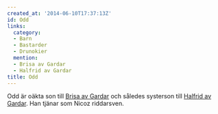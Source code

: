 ```yaml
---
created_at: '2014-06-10T17:37:13Z'
id: Odd
links:
  category:
  - Barn
  - Bastarder
  - Drunokier
  mention:
  - Brisa av Gardar
  - Halfrid av Gardar
title: Odd
---
```


Odd är oäkta son till [Brisa av Gardar] och således systerson till [Halfrid av Gardar]. Han tjänar
som Nicoz riddarsven.

  [Brisa av Gardar]: Brisa_av_Gardar
  [Halfrid av Gardar]: Halfrid_av_Gardar